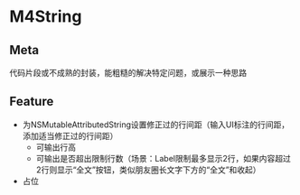 # M4String
## Meta
代码片段或不成熟的封装，能粗糙的解决特定问题，或展示一种思路

## Feature
- 为NSMutableAttributedString设置修正过的行间距（输入UI标注的行间距，添加适当修正过的行间距）
	- 可输出行高
	- 可输出是否超出限制行数（场景：Label限制最多显示2行，如果内容超过2行则显示“全文”按钮，类似朋友圈长文字下方的“全文”和收起）
- 占位
